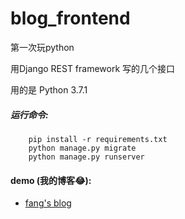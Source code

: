 # blog_frontend

第一次玩python 

用Django REST framework 写的几个接口

用的是 Python 3.7.1

##### 运行命令:

        pip install -r requirements.txt
        python manage.py migrate
        python manage.py runserver 

#### demo (我的博客:joy:):
        
- [ fang's blog ](http://fangz-rc.work)



